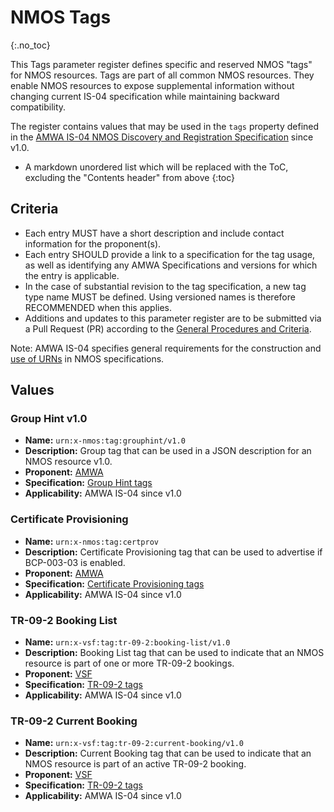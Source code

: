 # NMOS Tags
{:.no_toc}

This Tags parameter register defines specific and reserved NMOS "tags" for NMOS resources. Tags are part of all common NMOS resources. They enable NMOS resources to expose supplemental information without changing current IS-04 specification while maintaining backward compatibility.

The register contains values that may be used in the `tags` property defined in the [AMWA IS-04 NMOS Discovery and Registration Specification](https://specs.amwa.tv/is-04) since v1.0.

- A markdown unordered list which will be replaced with the ToC, excluding the "Contents header" from above
{:toc}

## Criteria

- Each entry MUST have a short description and include contact information for the proponent(s).
- Each entry SHOULD provide a link to a specification for the tag usage, as well as identifying any AMWA Specifications and versions for which the entry is applicable.
- In the case of substantial revision to the tag specification, a new tag type name MUST be defined. Using versioned names is therefore RECOMMENDED when this applies.
- Additions and updates to this parameter register are to be submitted via a Pull Request (PR) according to the [General Procedures and Criteria](../common/).

Note: AMWA IS-04 specifies general requirements for the construction and [use of URNs](https://specs.amwa.tv/is-04/releases/v1.3.1/docs/2.1._APIs_-_Common_Keys.html#use-of-urns) in NMOS specifications.

## Values

### Group Hint v1.0
- **Name:** `urn:x-nmos:tag:grouphint/v1.0`
- **Description:** Group tag that can be used in a JSON description for an NMOS resource v1.0.
- **Proponent:** [AMWA](https://www.amwa.tv/)
- **Specification:** [Group Hint tags](grouphint.md)
- **Applicability:** AMWA IS-04 since v1.0

### Certificate Provisioning
- **Name:** `urn:x-nmos:tag:certprov`
- **Description:** Certificate Provisioning tag that can be used to advertise if BCP-003-03 is enabled.
- **Proponent:** [AMWA](https://www.amwa.tv/)
- **Specification:** [Certificate Provisioning tags](certprov.md)
- **Applicability:** AMWA IS-04 since v1.0

### TR-09-2 Booking List
- **Name:** `urn:x-vsf:tag:tr-09-2:booking-list/v1.0`
- **Description:** Booking List tag that can be used to indicate that an NMOS resource is part of one or more TR-09-2 bookings.
- **Proponent:** [VSF](https://www.vsf.tv/)
- **Specification:** [TR-09-2 tags](tr-09-2.md)
- **Applicability:** AMWA IS-04 since v1.0

### TR-09-2 Current Booking
- **Name:** `urn:x-vsf:tag:tr-09-2:current-booking/v1.0`
- **Description:** Current Booking tag that can be used to indicate that an NMOS resource is part of an active TR-09-2 booking.
- **Proponent:** [VSF](https://www.vsf.tv/)
- **Specification:** [TR-09-2 tags](tr-09-2.md)
- **Applicability:** AMWA IS-04 since v1.0

